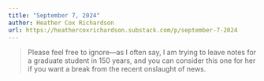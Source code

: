 ```yaml
---
title: "September 7, 2024"
author: Heather Cox Richardson
url: https://heathercoxrichardson.substack.com/p/september-7-2024
---
```


> Please feel free to ignore—as I often say, I am trying to leave notes for a graduate student in 150 years, and you can consider this one for her if you want a break from the recent onslaught of news.



